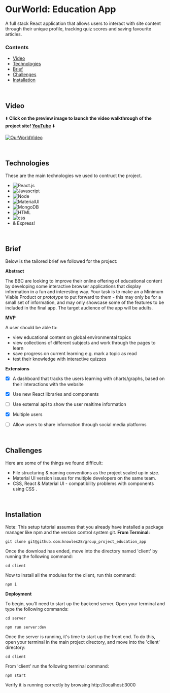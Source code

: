 # OurWorld: Education App
A full stack React application that allows users to interact with site content through their unique profile, tracking quiz scores and saving favourite articles.


### Contents 

* [Video](#video)
* [Technologies](#technologies)
* [Brief](#brief)
* [Challenges](#challenges)
* [Installation](#installation)

<br>


## Video
⬇️ **Click on the preview image to launch the video walkthrough of the project site! [YouTube](https://youtu.be/G0ezelNYKXU)** ⬇️ 

[![OurWorldVideo](https://img.youtube.com/vi/G0ezelNYKXU/0.jpg)](https://www.youtube.com/watch?v=G0ezelNYKXU)

<br>


## Technologies

These are the main technologies we used to contruct the project.

* ![React.js]
* ![Javascript]
* ![Node]
* ![MaterialUI]
* ![MongoDB]
* ![HTML]
* ![css]
* & Express!

<br>


## Brief

Below is the tailored brief we followed for the project:

**Abstract**

The BBC are looking to improve their online offering of educational content by developing some interactive browser applications that display information in a fun and interesting way. Your task is to make an a Minimum Viable Product or *prototype* to put forward to them - this may only be for a small set of information, and may only showcase some of the features to be included in the final app. The target audience of the app will be adults.

**MVP**

A user should be able to:

- view educational content on global environmental topics
- view collections of different subjects and work through the pages to learn
- save progress on current learning e.g. mark a topic as read
- test their knowledge with interactive quizzes

**Extensions**

- [x] A dashboard that tracks the users learning with charts/graphs, based on their interactions with the website
- [x] Use new React libraries and components
- [ ] Use external api to show the user realtime information
- [x] Multiple users
- [ ] Allow users to share information through social media platforms


<br>


## Challenges

Here are some of the things we found difficult:

* File structuring & naming conventions as the project scaled up in size.
* Material UI version issues for multiple developers on the same team.
* CSS, React & Material UI - compatibility problems with components using CSS .

<br>


## Installation

Note: This setup tutorial assumes that you already have installed a package manager like npm and the version control system git.
**From Terminal:**

``` git clone git@github.com:knowles28/group_project_education_app ``` 

Once the download has ended, move into the directory named 'client' by running the following command:

``` cd client ``` 
  
Now to install all the modules for the client, run this command:

``` npm i ```
  
**Deployment**

To begin, you'll need to start up the backend server. Open your terminal and type the following commands:

``` cd server ```

``` npm run server:dev  ```
  
Once the server is running, it's time to start up the front end. To do this, open your terminal in the main project directory, and move into the 'client' directory:

``` cd client ```
 
From 'client' run the following terminal command:

``` npm start ```
  
Verify it is running correctly by browsing http://localhost:3000



<!-- MARKDOWN LINKS & IMAGES -->

[React.js]:https://img.shields.io/badge/React-20232A?style=for-the-badge&logo=react&logoColor=61DAFB
[Javascript]:https://img.shields.io/badge/JavaScript-F7DF1E?style=for-the-badge&logo=javascript&logoColor=black
[Node]:https://img.shields.io/badge/Node.js-43853D?style=for-the-badge&logo=node.js&logoColor=white
[MaterialUI]:https://img.shields.io/badge/Material--UI-0081CB?style=for-the-badge&logo=material-ui&logoColor=white
[MongoDB]:https://img.shields.io/badge/MongoDB-4EA94B?style=for-the-badge&logo=mongodb&logoColor=white
[express]:[https://img.shields.io/badge/Express.js-404D59?style=for-the-badge](https://img.shields.io/badge/Express.js-404D59?style=for-the-badge)

[HTML]: https://img.shields.io/badge/HTML5-E34F26?style=for-the-badge&logo=html5&logoColor=white

[css]: https://img.shields.io/badge/CSS3-1572B6?style=for-the-badge&logo=css3&logoColor=white


